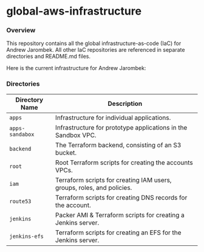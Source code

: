 # global-aws-infrastructure

### Overview

This repository contains all the global infrastructure-as-code (IaC) for Andrew Jarombek.  All other IaC
repositories are referenced in separate directories and README.md files.

Here is the current infrastructure for Andrew Jarombek:

### Directories

| Directory Name    | Description                                                                 |
|-------------------|-----------------------------------------------------------------------------|
| `apps`            | Infrastructure for individual applications.                                 |
| `apps-sandabox`   | Infrastructure for prototype applications in the Sandbox VPC.               |
| `backend`         | The Terraform backend, consisting of an S3 bucket.                          |
| `root`            | Root Terraform scripts for creating the accounts VPCs.                      |
| `iam`             | Terraform scripts for creating IAM users, groups, roles, and policies.      |
| `route53`         | Terraform scripts for creating DNS records for the account.                 |
| `jenkins`         | Packer AMI & Terraform scripts for creating a Jenkins server.               |
| `jenkins-efs`     | Terraform scripts for creating an EFS for the Jenkins server.               |